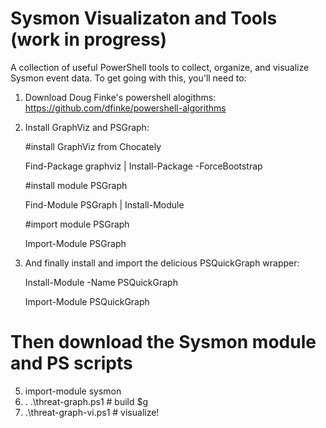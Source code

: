# Sysmon Visualizaton and Tools (work in progress)
A collection of useful PowerShell tools to collect, organize, and visualize Sysmon event data.
To get going with this, you'll need to:

1. Download Doug Finke's powershell alogithms: https://github.com/dfinke/powershell-algorithms
2. Install GraphViz and PSGraph:

     #install GraphViz from Chocately
     
      Find-Package graphviz | Install-Package -ForceBootstrap
      
     #install module PSGraph 
     
     Find-Module PSGraph | Install-Module
     
     #import module PSGraph
     
     Import-Module PSGraph

3. And finally install and import the delicious PSQuickGraph wrapper:

    Install-Module -Name PSQuickGraph
    
    Import-Module PSQuickGraph
 
 # Then download the Sysmon module and PS scripts
 5. import-module sysmon    
 6. . .\threat-graph.ps1  # build $g
 7. .\threat-graph-vi.ps1 # visualize!
